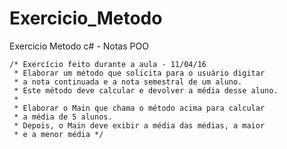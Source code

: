 # Exercicio_Metodo
Exercicio Metodo c# -  Notas POO

    /* Exercício feito durante a aula - 11/04/16 
     * Elaborar um método que solicita para o usuário digitar
     * a nota continuada e a nota semestral de um aluno.
     * Este método deve calcular e devolver a média desse aluno.
     * 
     * Elaborar o Main que chama o método acima para calcular 
     * a média de 5 alunos.
     * Depois, o Main deve exibir a média das médias, a maior
     * e a menor média */
